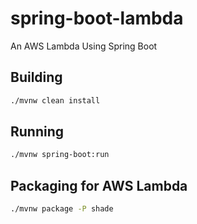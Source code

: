 # spring-boot-lambda
An AWS Lambda Using Spring Boot

## Building

```bash
./mvnw clean install
```

## Running

```bash
./mvnw spring-boot:run
```

## Packaging for AWS Lambda

```bash
./mvnw package -P shade
```
